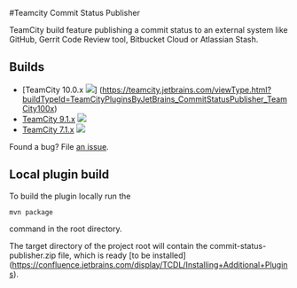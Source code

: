 #Teamcity Commit Status Publisher

TeamCity build feature publishing a commit status to an external
system like GitHub, Gerrit Code Review tool, Bitbucket Cloud or
Atlassian Stash.

## Builds

- [TeamCity 10.0.x ![](http://teamcity.jetbrains.com/app/rest/builds/buildType:TeamCityPluginsByJetBrains_CommitStatusPublisher_TeamCity100x/statusIcon)] (https://teamcity.jetbrains.com/viewType.html?buildTypeId=TeamCityPluginsByJetBrains_CommitStatusPublisher_TeamCity100x)
- [TeamCity 9.1.x](https://teamcity.jetbrains.com/viewType.html?buildTypeId=TeamCityPluginsByJetBrains_CommitStatusPublisher_91) ![](http://teamcity.jetbrains.com/app/rest/builds/buildType:TeamCityPluginsByJetBrains_CommitStatusPublisher_91/statusIcon)
- [TeamCity 7.1.x](http://teamcity.jetbrains.com/viewType.html?buildTypeId=TeamCityPluginsByJetBrains_CommitStatusPublisher_71) ![](http://teamcity.jetbrains.com/app/rest/builds/buildType:TeamCityPluginsByJetBrains_Unsorted_CommitStatusPublisher71/statusIcon)

Found a bug? File [an issue](https://youtrack.jetbrains.com/newIssue?project=TW&clearDraft=true&c=Assignee+neverov&c=Subsystem+plugins%3A+other&c=tag+plugin_statusPublisher).

## Local plugin build

To build the plugin locally run the
```
mvn package
```
command in the root directory.

The target directory of the project root will contain the
commit-status-publisher.zip file, which is ready [to be installed]
(https://confluence.jetbrains.com/display/TCDL/Installing+Additional+Plugins).
